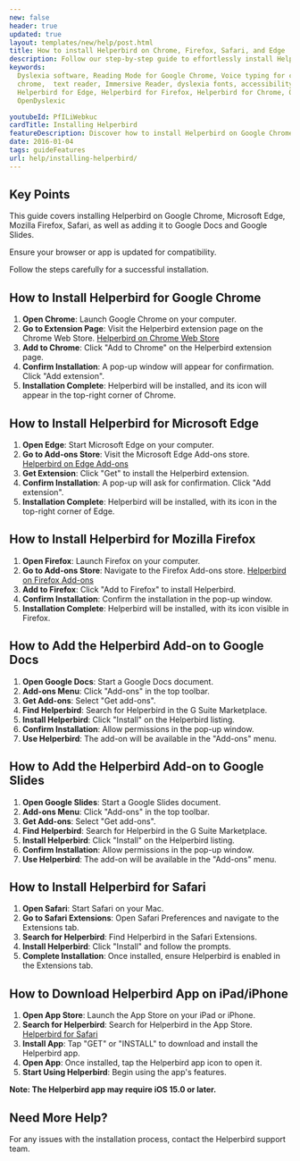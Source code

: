 ```yaml
---
new: false
header: true
updated: true
layout: templates/new/help/post.html
title: How to install Helperbird on Chrome, Firefox, Safari, and Edge
description: Follow our step-by-step guide to effortlessly install Helperbird on various browsers including Google Chrome, Firefox, Safari, and Edge. Enhance your browsing experience across multiple platforms with Helperbird.
keywords:
  Dyslexia software, Reading Mode for Google Chrome, Voice typing for chrome, Text to speech for
  chrome,  text reader, Immersive Reader, dyslexia fonts, accessibility software, dyslexia software,
  Helperbird for Edge, Helperbird for Firefox, Helperbird for Chrome, Opendyslexic for Chrome,
  OpenDyslexic

youtubeId: PfILiWebkuc
cardTitle: Installing Helperbird
featureDescription: Discover how to install Helperbird on Google Chrome, Firefox, Safari, and Edge.
date: 2016-01-04
tags: guideFeatures
url: help/installing-helperbird/
---
```


## Key Points

This guide covers installing Helperbird on Google Chrome, Microsoft Edge, Mozilla Firefox, Safari, as well as adding it to Google Docs and Google Slides.

Ensure your browser or app is updated for compatibility.

Follow the steps carefully for a successful installation.


## How to Install Helperbird for Google Chrome

1. **Open Chrome**: Launch Google Chrome on your computer.
2. **Go to Extension Page**: Visit the Helperbird extension page on the Chrome Web Store. [Helperbird on Chrome Web Store](https://chrome.google.com/webstore/detail/helperbird/ahmapmilbkfamljbpgphfndeemhnajme)
3. **Add to Chrome**: Click "Add to Chrome" on the Helperbird extension page.
4. **Confirm Installation**: A pop-up window will appear for confirmation. Click "Add extension".
5. **Installation Complete**: Helperbird will be installed, and its icon will appear in the top-right corner of Chrome.

## How to Install Helperbird for Microsoft Edge

1. **Open Edge**: Start Microsoft Edge on your computer.
2. **Go to Add-ons Store**: Visit the Microsoft Edge Add-ons store. [Helperbird on Edge Add-ons](https://microsoftedge.microsoft.com/addons/detail/helperbird/gfjkfjnhkpncjfjgcfhfhljomfejnpbk)
3. **Get Extension**: Click "Get" to install the Helperbird extension.
4. **Confirm Installation**: A pop-up will ask for confirmation. Click "Add extension".
5. **Installation Complete**: Helperbird will be installed, with its icon in the top-right corner of Edge.

## How to Install Helperbird for Mozilla Firefox

1. **Open Firefox**: Launch Firefox on your computer.
2. **Go to Add-ons Store**: Navigate to the Firefox Add-ons store. [Helperbird on Firefox Add-ons](https://addons.mozilla.org/en-US/firefox/addon/helperbird/)
3. **Add to Firefox**: Click "Add to Firefox" to install Helperbird.
4. **Confirm Installation**: Confirm the installation in the pop-up window.
5. **Installation Complete**: Helperbird will be installed, with its icon visible in Firefox.

## How to Add the Helperbird Add-on to Google Docs

1. **Open Google Docs**: Start a Google Docs document.
2. **Add-ons Menu**: Click "Add-ons" in the top toolbar.
3. **Get Add-ons**: Select "Get add-ons".
4. **Find Helperbird**: Search for Helperbird in the G Suite Marketplace.
5. **Install Helperbird**: Click "Install" on the Helperbird listing.
6. **Confirm Installation**: Allow permissions in the pop-up window.
7. **Use Helperbird**: The add-on will be available in the "Add-ons" menu.

## How to Add the Helperbird Add-on to Google Slides

1. **Open Google Slides**: Start a Google Slides document.
2. **Add-ons Menu**: Click "Add-ons" in the top toolbar.
3. **Get Add-ons**: Select "Get add-ons".
4. **Find Helperbird**: Search for Helperbird in the G Suite Marketplace.
5. **Install Helperbird**: Click "Install" on the Helperbird listing.
6. **Confirm Installation**: Allow permissions in the pop-up window.
7. **Use Helperbird**: The add-on will be available in the "Add-ons" menu.


## How to Install Helperbird for Safari

1. **Open Safari**: Start Safari on your Mac.
2. **Go to Safari Extensions**: Open Safari Preferences and navigate to the Extensions tab.
3. **Search for Helperbird**: Find Helperbird in the Safari Extensions.
4. **Install Helperbird**: Click "Install" and follow the prompts.
5. **Complete Installation**: Once installed, ensure Helperbird is enabled in the Extensions tab.


## How to Download Helperbird App on iPad/iPhone

1. **Open App Store**: Launch the App Store on your iPad or iPhone.
2. **Search for Helperbird**: Search for Helperbird in the App Store. [Helperbird for Safari](https://apps.apple.com/us/app/helperbird-for-safari/id1589138053)
3. **Install App**: Tap "GET" or "INSTALL" to download and install the Helperbird app.
4. **Open App**: Once installed, tap the Helperbird app icon to open it.
5. **Start Using Helperbird**: Begin using the app's features.

**Note: The Helperbird app may require iOS 15.0 or later.**



## Need More Help?
For any issues with the installation process, contact the Helperbird support team.
